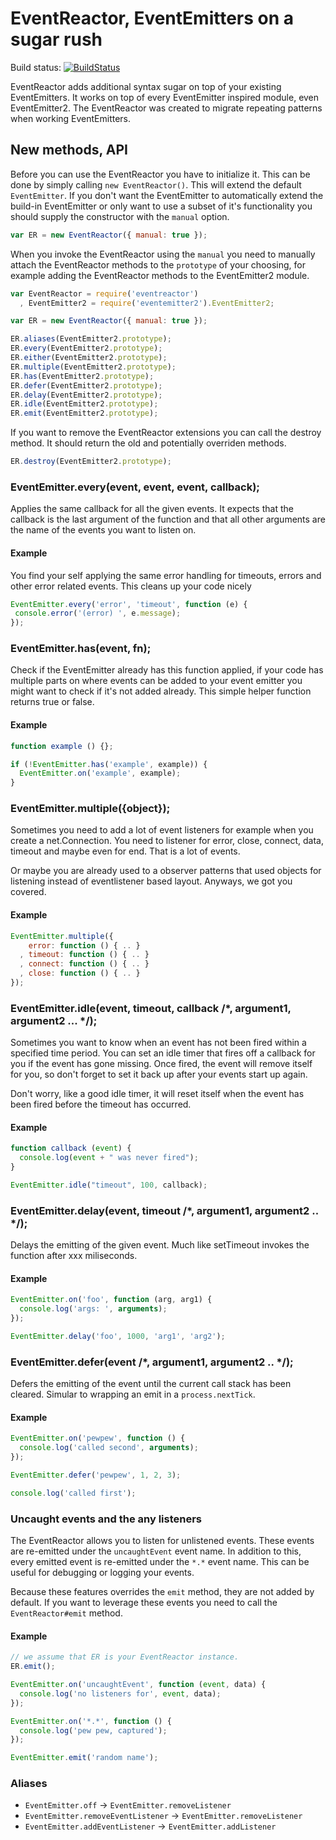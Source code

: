 # EventReactor, EventEmitters on a sugar rush

Build status: [![BuildStatus](https://secure.travis-ci.org/observing/eventreactor.png?branch=master)](http://travis-ci.org/observing/eventreactor)

EventReactor adds additional syntax sugar on top of your existing EventEmitters.
It works on top of every EventEmitter inspired module, even EventEmitter2. The
EventReactor was created to migrate repeating patterns when working
EventEmitters.

## New methods, API

Before you can use the EventReactor you have to initialize it. This can be done
by simply calling `new EventReactor()`. This will extend the default `EventEmitter`.
If you don't want the EventEmitter to automatically extend the build-in
EventEmitter or only want to use a subset of it's functionality you should
supply the constructor with the `manual` option.

```js
var ER = new EventReactor({ manual: true });
```

When you invoke the EventReactor using the `manual` you need to manually attach
the EventReactor methods to the `prototype` of your choosing, for example adding
the EventReactor methods to the EventEmitter2 module.

```js
var EventReactor = require('eventreactor')
  , EventEmitter2 = require('eventemitter2').EventEmitter2;

var ER = new EventReactor({ manual: true });

ER.aliases(EventEmitter2.prototype);
ER.every(EventEmitter2.prototype);
ER.either(EventEmitter2.prototype);
ER.multiple(EventEmitter2.prototype);
ER.has(EventEmitter2.prototype);
ER.defer(EventEmitter2.prototype);
ER.delay(EventEmitter2.prototype);
ER.idle(EventEmitter2.prototype);
ER.emit(EventEmitter2.prototype);
```

If you want to remove the EventReactor extensions you can call the destroy
method. It should return the old and potentially overriden methods.

```js
ER.destroy(EventEmitter2.prototype);
```

### EventEmitter.every(event, event, event, callback);

Applies the same callback for all the given events. It expects that the callback
is the last argument of the function and that all other arguments are the name
of the events you want to listen on.

#### Example
You find your self applying the same error handling for timeouts, errors and
other error related events. This cleans up your code nicely

```js
EventEmitter.every('error', 'timeout', function (e) {
 console.error('(error) ', e.message);
});
```

### EventEmitter.has(event, fn);

Check if the EventEmitter already has this function applied, if your code has
multiple parts on where events can be added to your event emitter you might want
to check if it's not added already. This simple helper function returns true or
false.

#### Example

```js
function example () {};

if (!EventEmitter.has('example', example)) {
  EventEmitter.on('example', example);
}
```

### EventEmitter.multiple({object});

Sometimes you need to add a lot of event listeners for example when you create a
net.Connection. You need to listener for error, close, connect, data, timeout
and maybe even for end. That is a lot of events.

Or maybe you are already used to a observer patterns that used objects for
listening instead of eventlistener based layout. Anyways, we got you covered.

#### Example

```js
EventEmitter.multiple({
    error: function () { .. }
  , timeout: function () { .. }
  , connect: function () { .. }
  , close: function () { .. }
});
```

### EventEmitter.idle(event, timeout, callback /*, argument1, argument2 ... */);

Sometimes you want to know when an event has not been fired within a specified
time period.  You can set an idle timer that fires off a callback for you if the
event has gone missing.  Once fired, the event will remove itself for you, so
don't forget to set it back up after your events start up again.

Don't worry, like a good idle timer, it will reset itself when the event has
been fired before the timeout has occurred.

#### Example

```js
function callback (event) {
  console.log(event + " was never fired");
}

EventEmitter.idle("timeout", 100, callback);
```

### EventEmitter.delay(event, timeout /*, argument1, argument2 .. */);

Delays the emitting of the given event. Much like setTimeout invokes the
function after xxx miliseconds.

#### Example

```js
EventEmitter.on('foo', function (arg, arg1) {
  console.log('args: ', arguments);
});

EventEmitter.delay('foo', 1000, 'arg1', 'arg2');
```

### EventEmitter.defer(event /*, argument1, argument2 .. */);

Defers the emitting of the event until the current call stack has been cleared.
Simular to wrapping an emit in a `process.nextTick`.

#### Example

```js
EventEmitter.on('pewpew', function () {
  console.log('called second', arguments);
});

EventEmitter.defer('pewpew', 1, 2, 3);

console.log('called first');
```

### Uncaught events and the any listeners

The EventReactor allows you to listen for unlistened events. These events are
re-emitted under the `uncaughtEvent` event name. In addition to this, every
emitted event is re-emitted under the `*.*` event name. This can be useful for
debugging or logging your events.

Because these features overrides the `emit` method, they are not added by
default. If you want to leverage these events you need to call the
`EventReactor#emit` method.

#### Example

```js
// we assume that ER is your EventReactor instance.
ER.emit();

EventEmitter.on('uncaughtEvent', function (event, data) {
  console.log('no listeners for', event, data);
});

EventEmitter.on('*.*', function () {
  console.log('pew pew, captured');
});

EventEmitter.emit('random name');
```

### Aliases

- `EventEmitter.off` -> `EventEmitter.removeListener`
- `EventEmitter.removeEventListener` -> `EventEmitter.removeListener`
- `EventEmitter.addEventListener` -> `EventEmitter.addListener`
